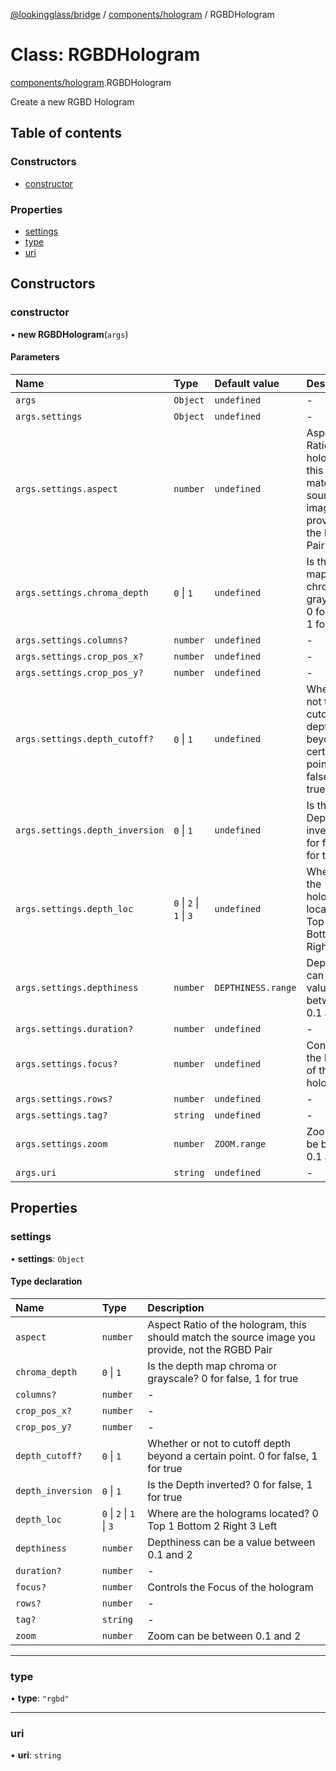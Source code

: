 [@lookingglass/bridge](../README.md) / [components/hologram](../modules/components_hologram.md) / RGBDHologram

# Class: RGBDHologram

[components/hologram](../modules/components_hologram.md).RGBDHologram

Create a new RGBD Hologram

## Table of contents

### Constructors

- [constructor](components_hologram.RGBDHologram.md#constructor)

### Properties

- [settings](components_hologram.RGBDHologram.md#settings)
- [type](components_hologram.RGBDHologram.md#type)
- [uri](components_hologram.RGBDHologram.md#uri)

## Constructors

### constructor

• **new RGBDHologram**(`args`)

#### Parameters

| Name | Type | Default value | Description |
| :------ | :------ | :------ | :------ |
| `args` | `Object` | `undefined` | - |
| `args.settings` | `Object` | `undefined` | - |
| `args.settings.aspect` | `number` | `undefined` | Aspect Ratio of the hologram, this should match the source image you provide, not the RGBD Pair |
| `args.settings.chroma_depth` | ``0`` \| ``1`` | `undefined` | Is the depth map chroma or grayscale? 0 for false, 1 for true |
| `args.settings.columns?` | `number` | `undefined` | - |
| `args.settings.crop_pos_x?` | `number` | `undefined` | - |
| `args.settings.crop_pos_y?` | `number` | `undefined` | - |
| `args.settings.depth_cutoff?` | ``0`` \| ``1`` | `undefined` | Whether or not to cutoff depth beyond a certain point. 0 for false, 1 for true |
| `args.settings.depth_inversion` | ``0`` \| ``1`` | `undefined` | Is the Depth inverted? 0 for false, 1 for true |
| `args.settings.depth_loc` | ``0`` \| ``2`` \| ``1`` \| ``3`` | `undefined` | Where are the holograms located? 0 Top 1 Bottom 2 Right 3 Left |
| `args.settings.depthiness` | `number` | `DEPTHINESS.range` | Depthiness can be a value between 0.1 and 2 |
| `args.settings.duration?` | `number` | `undefined` | - |
| `args.settings.focus?` | `number` | `undefined` | Controls the Focus of the hologram |
| `args.settings.rows?` | `number` | `undefined` | - |
| `args.settings.tag?` | `string` | `undefined` | - |
| `args.settings.zoom` | `number` | `ZOOM.range` | Zoom can be between 0.1 and 2 |
| `args.uri` | `string` | `undefined` | - |

## Properties

### settings

• **settings**: `Object`

#### Type declaration

| Name | Type | Description |
| :------ | :------ | :------ |
| `aspect` | `number` | Aspect Ratio of the hologram, this should match the source image you provide, not the RGBD Pair |
| `chroma_depth` | ``0`` \| ``1`` | Is the depth map chroma or grayscale? 0 for false, 1 for true |
| `columns?` | `number` | - |
| `crop_pos_x?` | `number` | - |
| `crop_pos_y?` | `number` | - |
| `depth_cutoff?` | ``0`` \| ``1`` | Whether or not to cutoff depth beyond a certain point. 0 for false, 1 for true |
| `depth_inversion` | ``0`` \| ``1`` | Is the Depth inverted? 0 for false, 1 for true |
| `depth_loc` | ``0`` \| ``2`` \| ``1`` \| ``3`` | Where are the holograms located? 0 Top 1 Bottom 2 Right 3 Left |
| `depthiness` | `number` | Depthiness can be a value between 0.1 and 2 |
| `duration?` | `number` | - |
| `focus?` | `number` | Controls the Focus of the hologram |
| `rows?` | `number` | - |
| `tag?` | `string` | - |
| `zoom` | `number` | Zoom can be between 0.1 and 2 |

___

### type

• **type**: ``"rgbd"``

___

### uri

• **uri**: `string`
